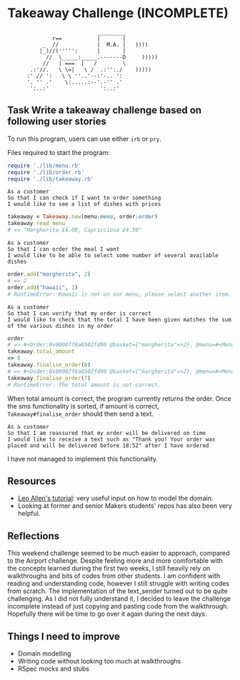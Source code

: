 Takeaway Challenge (INCOMPLETE)
==================
```
                            _________
              r==           |       |
           _  //            |  M.A. |   ))))
          |_)//(''''':      |       |
            //  \_____:_____.-------D     )))))
           //   | ===  |   /        \
       .:'//.   \ \=|   \ /  .:'':./    )))))
      :' // ':   \ \ ''..'--:'-.. ':
      '. '' .'    \:.....:--'.-'' .'
       ':..:'                ':..:'

 ```


Task
Write a takeaway challenge based on following user stories
-----

To run this program, users can use either `irb` or `pry`.

Files required to start the program:
```ruby
require './lib/menu.rb'
require './lib/order.rb'
require './lib/takeaway.rb'
```

```
As a customer
So that I can check if I want to order something
I would like to see a list of dishes with prices

```
```ruby
takeaway = Takeaway.new(menu:menu, order:order)
takeaway.read_menu
# => "Margherita £4.00, Capricciosa £4.50"
```

```
As a customer
So that I can order the meal I want
I would like to be able to select some number of several available dishes
```
```ruby
order.add("margherita", 2)
# => 2
order.add("hawaii", 1)
# RuntimeError: Hawaii is not on our menu, please select another item.
```


```
As a customer
So that I can verify that my order is correct
I would like to check that the total I have been given matches the sum of the various dishes in my order
```
```ruby
order
# => #<Order:0x00007f8a6502fd90 @basket={"margherita"=>2}, @menu=#<Menu:0x00007f8a6502ff48 @dishes={"margherita"=>4, "capricciosa"=>4.5}>>
takeaway.total_amount
=> 8
takeaway.finalise_order(8)
# => #<Order:0x00007f8a6502fd90 @basket={"margherita"=>2}, @menu=#<Menu:0x00007f8a6502ff48 @dishes={"margherita"=>4, "capricciosa"=>4.5}>>
takeaway.finalise_order(7)
# RuntimeError: The total amount is not correct.
```

When total amount is correct, the program currently returns the order. Once the sms functionality is sorted, if amount is correct, ```Takeaway#finalise_order``` should then send a text.

```
As a customer
So that I am reassured that my order will be delivered on time
I would like to receive a text such as "Thank you! Your order was placed and will be delivered before 18:52" after I have ordered
```

I have not managed to implement this functionality.

## Resources
- [Leo Allen's tutorial](https://www.youtube.com/watch?v=mgiJKdH9x8c): very useful input on how to model the domain.
- Looking at former and senior Makers students' repos has also been very helpful.


## Reflections
This weekend challenge seemed to be much easier to approach, compared to the Airport challenge. Despite feeling more and more comfortable with the concepts learned during the first two weeks, I still heavily rely on walkthroughs and bits of codes from other students. I am confident with reading and understanding code, however I still struggle with writing codes from scratch. The implementation of the text_sender turned out to be quite challenging. As I did not fully understand it, I decided to leave the challenge incomplete instead of just copying and pasting code from the walkthrough. Hopefully there will be time to go over it again during the next days.

## Things I need to improve
- Domain modelling
- Writing code without looking too much at walkthroughs
- RSpec mocks and stubs
